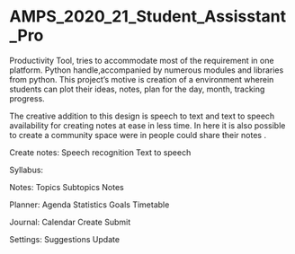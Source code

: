 # AMPS_2020_21_Student_Assisstant_Pro
Productivity Tool, tries to accommodate most of the requirement in one platform. Python handle,accompanied by numerous modules and                      libraries from python. This project’s motive is creation of a environment wherein students can plot their ideas, notes, plan for the day, month, tracking progress.

The creative addition to this  design is speech to text and text to speech availability for creating notes at ease in less time. In here it is also possible to create a community space were in people could share their notes .
 

 Create notes:
           Speech recognition
           Text to speech
           
Syllabus:

Notes:
              Topics
              Subtopics
              Notes
              
  Planner:
              Agenda
              Statistics
              Goals
              Timetable
              
Journal:
              Calendar
              Create
              Submit
              
Settings:
              Suggestions
              Update

